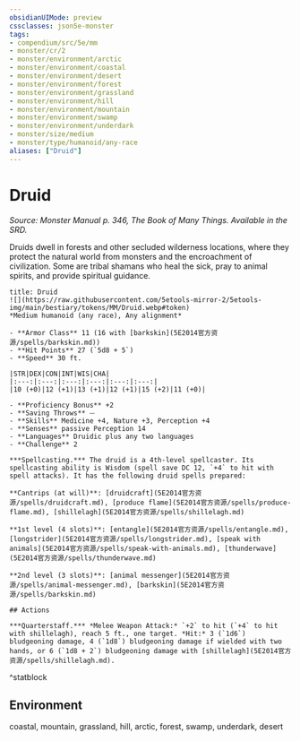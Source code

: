 ```yaml
---
obsidianUIMode: preview
cssclasses: json5e-monster
tags:
- compendium/src/5e/mm
- monster/cr/2
- monster/environment/arctic
- monster/environment/coastal
- monster/environment/desert
- monster/environment/forest
- monster/environment/grassland
- monster/environment/hill
- monster/environment/mountain
- monster/environment/swamp
- monster/environment/underdark
- monster/size/medium
- monster/type/humanoid/any-race
aliases: ["Druid"]
---
```

# Druid
*Source: Monster Manual p. 346, The Book of Many Things. Available in the SRD.*  

Druids dwell in forests and other secluded wilderness locations, where they protect the natural world from monsters and the encroachment of civilization. Some are tribal shamans who heal the sick, pray to animal spirits, and provide spiritual guidance.

```ad-statblock
title: Druid
![](https://raw.githubusercontent.com/5etools-mirror-2/5etools-img/main/bestiary/tokens/MM/Druid.webp#token)
*Medium humanoid (any race), Any alignment*

- **Armor Class** 11 (16 with [barkskin](5E2014官方资源/spells/barkskin.md))
- **Hit Points** 27 (`5d8 + 5`)
- **Speed** 30 ft.

|STR|DEX|CON|INT|WIS|CHA|
|:---:|:---:|:---:|:---:|:---:|:---:|
|10 (+0)|12 (+1)|13 (+1)|12 (+1)|15 (+2)|11 (+0)|

- **Proficiency Bonus** +2
- **Saving Throws** ⏤
- **Skills** Medicine +4, Nature +3, Perception +4
- **Senses** passive Perception 14
- **Languages** Druidic plus any two languages
- **Challenge** 2

***Spellcasting.*** The druid is a 4th-level spellcaster. Its spellcasting ability is Wisdom (spell save DC 12, `+4` to hit with spell attacks). It has the following druid spells prepared:

**Cantrips (at will)**: [druidcraft](5E2014官方资源/spells/druidcraft.md), [produce flame](5E2014官方资源/spells/produce-flame.md), [shillelagh](5E2014官方资源/spells/shillelagh.md)

**1st level (4 slots)**: [entangle](5E2014官方资源/spells/entangle.md), [longstrider](5E2014官方资源/spells/longstrider.md), [speak with animals](5E2014官方资源/spells/speak-with-animals.md), [thunderwave](5E2014官方资源/spells/thunderwave.md)

**2nd level (3 slots)**: [animal messenger](5E2014官方资源/spells/animal-messenger.md), [barkskin](5E2014官方资源/spells/barkskin.md)

## Actions

***Quarterstaff.*** *Melee Weapon Attack:* `+2` to hit (`+4` to hit with shillelagh), reach 5 ft., one target. *Hit:* 3 (`1d6`) bludgeoning damage, 4 (`1d8`) bludgeoning damage if wielded with two hands, or 6 (`1d8 + 2`) bludgeoning damage with [shillelagh](5E2014官方资源/spells/shillelagh.md).
```
^statblock

## Environment

coastal, mountain, grassland, hill, arctic, forest, swamp, underdark, desert